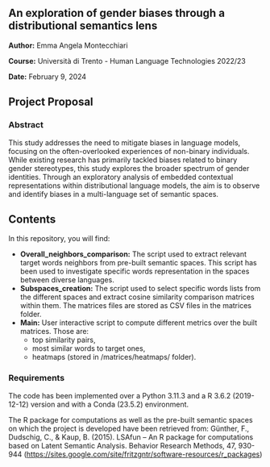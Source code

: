 ## An exploration of gender biases through a distributional semantics lens

**Author:** Emma Angela Montecchiari

**Course:** Università di Trento - Human Language Technologies 2022/23

**Date:** February 9, 2024

## Project Proposal 
###  Abstract

This study addresses the need to mitigate biases in language models, focusing on the often-overlooked experiences of non-binary individuals. While existing research has primarily tackled biases related to binary gender stereotypes, this study explores the broader spectrum of gender identities. Through an exploratory analysis of embedded contextual representations within distributional language models, the aim is to observe and identify biases in a multi-language set of semantic spaces.

## Contents

In this repository, you will find:

- **Overall_neighbors_comparison:** The script used to extract relevant target words neighbors from pre-built semantic spaces.
  This script has been used to investigate specific words representation in the spaces between diverse languages.
- **Subspaces_creation:** The script used to select specific words lists from the different spaces and extract cosine similarity comparison matrices within them.
  The matrices files are stored as CSV files in the matrices folder.
- **Main:** User interactive script to compute different metrics over the built matrices. Those are:
  - top similarity pairs,
  - most similar words to target ones,
  - heatmaps (stored in /matrices/heatmaps/ folder).
 
### Requirements
The code has been implemented over a Python 3.11.3 and a R 3.6.2 (2019-12-12) version and with a Conda (23.5.2) environment.


The R package for computations as well as the pre-built semantic spaces on which the project is developed have been retrieved from: Günther, F., Dudschig, C., & Kaup, B. (2015). LSAfun – An R package for     computations based on Latent Semantic Analysis. Behavior Research Methods, 47, 930-944 (https://sites.google.com/site/fritzgntr/software-resources/r_packages)
